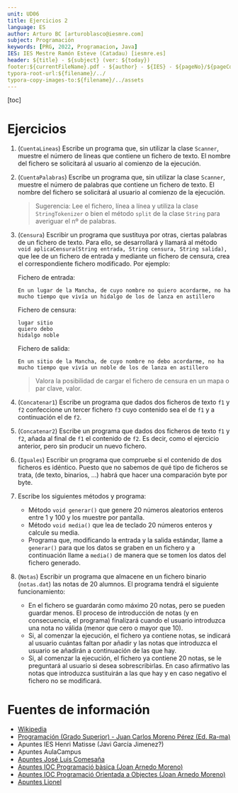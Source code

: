 ```yaml
---
unit: UD06
title: Ejercicios 2
language: ES
author: Arturo BC [arturoblasco@iesmre.com]
subject: Programación
keywords: [PRG, 2022, Programacion, Java]
IES: IES Mestre Ramón Esteve (Catadau) [iesmre.es]
header: ${title} - ${subject} (ver: ${today}) 
footer:${currentFileName}.pdf - ${author} - ${IES} - ${pageNo}/${pageCount}
typora-root-url:${filename}/../
typora-copy-images-to:${filename}/../assets
---
```

[toc]
# **Ejercicios**

1. (`CuentaLineas`) Escribe un programa que, sin utilizar la clase `Scanner`, muestre el número de lineas que contiene un fichero de texto. El nombre del fichero se solicitará al usuario al comienzo de la ejecución. 

2. (`CuentaPalabras`) Escribe un programa que, sin utilizar la clase `Scanner`, muestre el número de palabras que contiene un fichero de texto. El nombre del fichero se solicitará al usuario al comienzo de la ejecución. 

   > Sugerencia: Lee el fichero, línea a línea y utiliza la clase `StringTokenizer` o bien el método `split` de la clase `String` para averiguar el nº de palabras.

3. (`Censura`) Escribir un programa que sustituya por otras, ciertas palabras de un fichero de texto. Para ello, se desarrollará y llamará al método `void aplicaCensura(String entrada, String censura, String salida),` que lee de un fichero de entrada y mediante un fichero de censura, crea el correspondiente fichero modificado. Por ejemplo:

   Fichero de entrada:

   ```
   En un lugar de la Mancha, de cuyo nombre no quiero acordarme, no ha mucho tiempo que vivía un hidalgo de los de lanza en astillero
   ```

   Fichero de censura:

   ```
   lugar sitio
   quiero debo
   hidalgo noble
   ```

   Fichero de salida:

   ```
   En un sitio de la Mancha, de cuyo nombre no debo acordarme, no ha mucho tiempo que vivía un noble de los de lanza en astillero
   ```

   > Valora la posibilidad de cargar el fichero de censura en un mapa o par clave, valor.

4. (`Concatenar1`) Escribe un programa que dados dos ficheros de texto `f1` y `f2` confeccione un tercer fichero `f3` cuyo contenido sea el de `f1` y a continuación el de `f2`.

5. (`Concatenar2`) Escribe un programa que dados dos ficheros de texto `f1` y `f2`, añada al final de `f1` el contenido de `f2`. Es decir, como el ejercicio anterior, pero sin producir un nuevo fichero.

6. (`Iguales`) Escribir un programa que compruebe si el contenido de dos ficheros es idéntico. Puesto que no sabemos de qué tipo de ficheros se trata, (de texto, binarios, …) habrá que hacer una comparación byte por byte.

7. Escribe los siguientes métodos y programa:

   - Método `void generar()` que genere 20 números aleatorios enteros entre 1 y 100 y los muestre por pantalla.
   - Método `void media()` que lea de teclado 20 números enteros y calcule su media.
   - Programa que, modificando la entrada y la salida estándar, llame a `generar()` para que los datos se graben en un fichero y a continuación llame a `media()` de manera que se tomen los datos del fichero generado.

8. (`Notas`) Escribir un programa que almacene en un fichero binario (`notas.dat`) las notas de 20 alumnos. El programa tendrá el siguiente funcionamiento:

   - En el fichero se guardarán como máximo 20 notas, pero se pueden guardar menos. El proceso de introducción de notas (y en consecuencia, el programa) finalizará cuando el usuario introduzca una nota no válida (menor que cero o mayor que 10).
   - Si, al comenzar la ejecución, el fichero ya contiene notas, se indicará al usuario cuántas faltan por añadir y las notas que introduzca el usuario se añadirán a continuación de las que hay.
   - Si, al comenzar la ejecución, el fichero ya contiene 20 notas, se le preguntará al usuario si desea sobrescribirlas. En caso afirmativo las notas que introduzca sustituirán a las que hay y en caso negativo el fichero no se modificará.


# Fuentes de información

- [Wikipedia](https://es.wikipedia.org)
- [Programación (Grado Superior) - Juan Carlos Moreno Pérez (Ed. Ra-ma)](https://www.ra-ma.es/libro/programacion-grado-superior_48302/)
- Apuntes IES Henri Matisse (Javi García Jimenez?)
- Apuntes AulaCampus
- [Apuntes José Luis Comesaña](https://www.sitiolibre.com/)
- [Apuntes IOC Programació bàsica (Joan Arnedo Moreno)](https://ioc.xtec.cat/materials/FP/Recursos/fp_asx_m03_/web/fp_asx_m03_htmlindex/index.html)
- [Apuntes IOC Programació Orientada a Objectes (Joan Arnedo Moreno)](https://ioc.xtec.cat/materials/FP/Recursos/fp_dam_m03_/web/fp_dam_m03_htmlindex/index.html)
- [Apuntes Lionel](https://github.com/lionel-ict/ApuntesProgramacion)